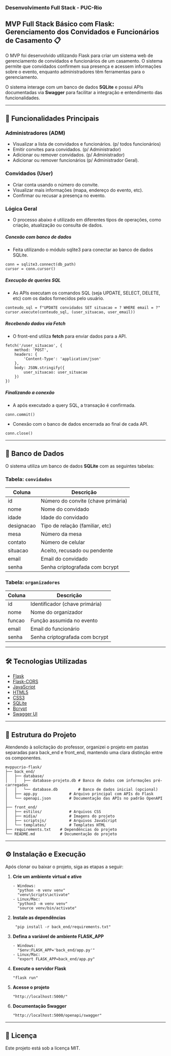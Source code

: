### Desenvolvimento Full Stack - PUC-Rio

## MVP Full Stack Básico com Flask: Gerenciamento dos Convidados e Funcionários de Casamento 📋

O MVP foi desenvolvido utilizando Flask para criar um sistema web de gerenciamento de convidados e funcionários de um casamento. O sistema permite que convidados confirmem sua presença e acessem informações sobre o evento, enquanto administradores têm ferramentas para o gerenciamento.

O sistema interage com um banco de dados **SQLite** e possui APIs documentadas via **Swagger** para facilitar a integração e entendimento das funcionalidades.

---

## 🚀 Funcionalidades Principais

### Administradores (ADM)
- Visualizar a lista de convidados e funcionários. (p/ todos funcionários)
- Emitir convites para convidados. (p/ Administrador)
- Adicionar ou remover convidados. (p/ Administrador)
- Adicionar ou remover funcionários (p/ Administrador Geral).

### Convidados (User)
- Criar conta usando o número do convite.
- Visualizar mais informações (mapa, endereço do evento, etc).
- Confirmar ou recusar a presença no evento.


### Lógica Geral
- O processo abaixo é utilizado em diferentes tipos de operações, como criação, atualização ou consulta de dados.

##### Conexão com banco de dados
- Feita utilizando o módulo sqlite3 para conectar ao banco de dados SQLite.
```
conn = sqlite3.connect(db_path)
cursor = conn.cursor()
```

##### Execução de queries SQL
- As APIs executam os comandos SQL (seja UPDATE, SELECT, DELETE, etc) com os dados fornecidos pelo usuário.
```
conteudo_sql = f"UPDATE convidados SET situacao = ? WHERE email = ?"
cursor.execute(conteudo_sql, (user_situacao, user_email))
```

##### Recebendo dados via Fetch
- O front-end utiliza **fetch** para enviar dados para a API.
```
fetch('/user_situacao', {
    method: 'POST',
    headers: {
        'Content-Type': 'application/json'
    },
    body: JSON.stringify({
        user_situacao: user_situacao
    })
})
```

##### Finalizando a conexão
- A após executado a query SQL, a transação é confirmada.
```
conn.commit()
```
- Conexão com o banco de dados encerrada ao final de cada API.
```
conn.close()
```

---

## 💾 Banco de Dados

O sistema utiliza um banco de dados **SQLite** com as seguintes tabelas:

### Tabela: `convidados`
| Coluna      | Descrição                         |
|-------------|-----------------------------------|
| id          | Número do convite (chave primária)|
| nome        | Nome do convidado                 |
| idade       | Idade do convidado                |
| designacao  | Tipo de relação (familiar, etc)   |
| mesa        | Número da mesa                    |
| contato     | Número de celular                 |
| situacao    | Aceito, recusado ou pendente      |
| email       | Email do convidado                |
| senha       | Senha criptografada com bcrypt    |

### Tabela: `organizadores`
| Coluna      | Descrição                         |
|-------------|-----------------------------------|
| id          | Identificador (chave primária)    |
| nome        | Nome do organizador               |
| funcao      | Função assumida no evento         |
| email       | Email do funcionário              |
| senha       | Senha criptografada com bcrypt    |

---

## 🛠️ Tecnologias Utilizadas

- [Flask](https://flask.palletsprojects.com/)
- [Flask-CORS](https://flask-cors.readthedocs.io/)
- [JavaScript](https://developer.mozilla.org/en-US/docs/Web/JavaScript)
- [HTML5](https://developer.mozilla.org/en-US/docs/Web/Guide/HTML/HTML5)
- [CSS3](https://developer.mozilla.org/en-US/docs/Web/CSS)
- [SQLite](https://www.sqlite.org/index.html)
- [Bcrypt](https://pypi.org/project/bcrypt/)
- [Swagger UI](https://swagger.io/tools/swagger-ui/)

---

## 📂 Estrutura do Projeto

Atendendo à solicitação do professor, organizei o projeto em pastas separadas para back_end e front_end, mantendo uma clara distinção entre os componentes.

```
mvppucrio-flask/
├── back_end/
│   ├── database/
│   │   ├── database-projeto.db # Banco de dados com informações pré-carregadas
│   │   └── database.db         # Banco de dados inicial (opcional)
│   ├── app.py              # Arquivo principal com APIs do Flask
│   └── openapi.json        # Documentação das APIs no padrão OpenAPI
│
├── front_end/
│   ├── estilos/            # Arquivos CSS
│   ├── midia/              # Imagens do projeto
│   ├── scriptsjs/          # Arquivos JavaScript
│   └── templates/          # Templates HTML
├── requirements.txt    # Dependências do projeto
└── README.md           # Documentação do projeto
```

---

## ⚙️ Instalação e Execução

Após clonar ou baixar o projeto, siga as etapas a seguir:

1. **Crie um ambiente virtual e ative**
   ```
   - Windows:
     "python -m venv venv"
     "venv\Scripts\activate"
   - Linux/Mac:
     "python3 -m venv venv"
     "source venv/bin/activate"
   ``` 

2. **Instale as dependências**
   ```
    "pip install -r back_end/requirements.txt"
   ```

3. **Defina a variável de ambiente FLASK_APP**
   ```
   - Windows:
     "$env:FLASK_APP='back_end/app.py'"
   - Linux/Mac:
     "export FLASK_APP=back_end/app.py"
   ```

4. **Execute o servidor Flask**
   ```
   "flask run"
   ```

5. **Acesse o projeto**
   ```
   "http://localhost:5000/"
   ```

6. **Documentação Swagger**
   ```
   "http://localhost:5000/openapi/swagger"
   ```

---

## 📄 Licença

Este projeto está sob a licença MIT.
